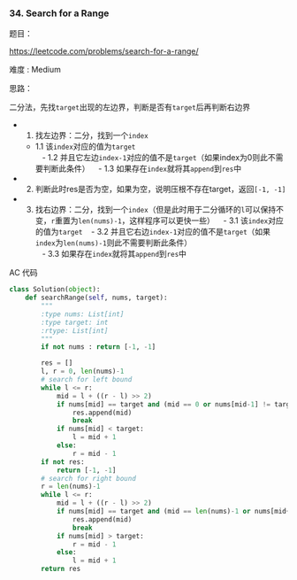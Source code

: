 ### 34. Search for a Range



题目：

 https://leetcode.com/problems/search-for-a-range/



难度 : Medium



思路：

二分法，先找```target```出现的左边界，判断是否有```target```后再判断右边界

- 1. 找左边界：二分，找到一个```index```
    - 1.1 该```index```对应的值为```target```  
    - 1.2 并且它左边```index-1```对应的值不是```target```（如果index为0则此不需要判断此条件）
    - 1.3 如果存在```index```就将其```append```到```res```中
- 2. 判断此时res是否为空，如果为空，说明压根不存在target，返回```[-1, -1]```
- 3. 找右边界：二分，找到一个```index```（但是此时用于二分循环的```l```可以保持不变，```r```重置为```len(nums)-1```，这样程序可以更快一些）
    - 3.1 该```index```对应的值为```target```
    - 3.2 并且它右边```index-1```对应的值不是```target```（如果```index```为```len(nums)-1```则此不需要判断此条件）   
    - 3.3 如果存在```index```就将其```append```到```res```中



AC 代码




```python
class Solution(object):
    def searchRange(self, nums, target):
        """
        :type nums: List[int]
        :type target: int
        :rtype: List[int]
        """
        if not nums : return [-1, -1]

        res = []
        l, r = 0, len(nums)-1
        # search for left bound
        while l <= r:
            mid = l + ((r - l) >> 2)
            if nums[mid] == target and (mid == 0 or nums[mid-1] != target):
                res.append(mid)
                break
            if nums[mid] < target:
                l = mid + 1
            else:
                r = mid - 1
        if not res:
            return [-1, -1]
        # search for right bound
        r = len(nums)-1
        while l <= r:
            mid = l + ((r - l) >> 2)
            if nums[mid] == target and (mid == len(nums)-1 or nums[mid+1] != target):
                res.append(mid)
                break
            if nums[mid] > target:
                r = mid - 1
            else:
                l = mid + 1       
        return res
```





